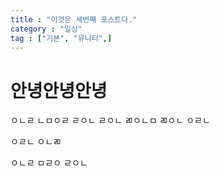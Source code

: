 ```yaml
---
title : "이것은 세번째 포스트다."
category : "일상"
tag : ["기본", "유니티",]
---
```




# 안녕안녕안녕


ㅇㄴㄹ
ㄴㅁㅇㄹ
ㄹㅇㄴ
ㄹㅇㄴ
ㄻㅇㄴㅁ
ㄻㅇㄴ
ㅇㄹㄴ

ㅇㄹㄴ
ㅇㄴㄻ

ㅇㄴㄹ
ㅁㄹㅇ
ㄹㅇㄴ
